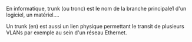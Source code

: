 En informatique, trunk (ou tronc) est le nom de la branche principale1 d'un logiciel, un matériel....

Un trunk (en) est aussi un lien physique permettant le transit de plusieurs VLANs par exemple au sein d'un réseau Ethernet. 